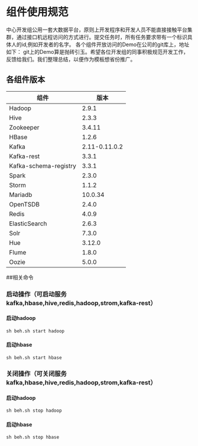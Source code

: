 # 组件使用规范
中心开发组公用一套大数据平台，原则上开发程序和开发人员不能直接接触平台集群，通过接口机远程访问的方式进行。提交任务时，所有任务要求带有一个标识具体人的id,例如开发者的名字。
各个组件开放访问的Demo在公司的git库上，地址如下：
git上的Demo算是抛砖引玉。希望各位开发组的同事积极规范开发工作，反馈给我们。我们整理总结，以便作为模板想省份推广。

## 各组件版本
组件 | 版本
---|---
Hadoop        | 2.9.1
Hive          | 2.3.3
Zookeeper     | 3.4.11
HBase         | 1.2.6
Kafka         | 2.11-0.11.0.2
Kafka-rest    | 3.3.1
Kafka-schema-registry   |3.3.1
Spark         | 2.3.0
Storm         | 1.1.2
Mariadb       | 10.0.34
OpenTSDB	  |	2.4.0
Redis         | 4.0.9
ElasticSearch | 2.6.3
Solr		  | 7.3.0
Hue	          | 3.12.0
Flume		  | 1.8.0
Oozie	      | 5.0.0

##相关命令
### 启动操作（可启动服务kafka,hbase,hive,redis,hadoop,strom,kafka-rest）
#### 启动hadoop
    sh beh.sh start hadoop

#### 启动hbase
    sh beh.sh start hbase


### 关闭操作（可关闭服务kafka,hbase,hive,redis,hadoop,strom,kafka-rest）
#### 启动hadoop
    sh beh.sh stop hadoop

#### 启动hbase
    sh beh.sh stop hbase
